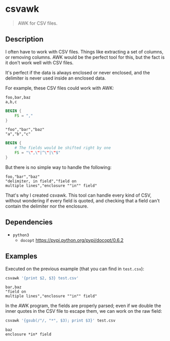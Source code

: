 csvawk
======

> AWK for CSV files.

Description
-----------

I often have to work with CSV files. Things like extracting a set of
columns, or removing columns. AWK would be the perfect tool for this,
but the fact is it don't work well with CSV files.

It's perfect if the data is always enclosed or never enclosed, and the
delimiter is never used inside an enclosed data.

For example, these CSV files could work with AWK:

```
foo,bar,baz
a,b,c
```

```awk
BEGIN {
    FS = ","
}
```

```
"foo","bar","baz"
"a","b","c"
```

```awk
BEGIN {
    # The fields would be shifted right by one
    FS = "\",\"|^\"|\"$"
}
```

But there is no simple way to handle the following:

```
foo,"bar","baz"
"delimiter, in field","field on
multiple lines","enclosure ""in"" field"
```

That's why I created csvawk. This tool can handle every kind of CSV,
without wondering if every field is quoted, and checking that a field
can't contain the delimiter nor the enclosure.

Dependencies
------------

* `python3`
  * `docopt` <https://pypi.python.org/pypi/docopt/0.6.2>

Examples
--------

Executed on the previous example (that you can find in `test.csv`):

```sh
csvawk '{print $2, $3} test.csv'
```

```
bar,baz
"field on
multiple lines","enclosure ""in"" field"
```

In the AWK program, the fields are properly parsed; even if we double the
inner quotes in the CSV file to escape them, we can work on the raw field:

```sh
csvawk '{gsub(/"/, "*", $3); print $3}' test.csv
```

```
baz
enclosure *in* field
```
